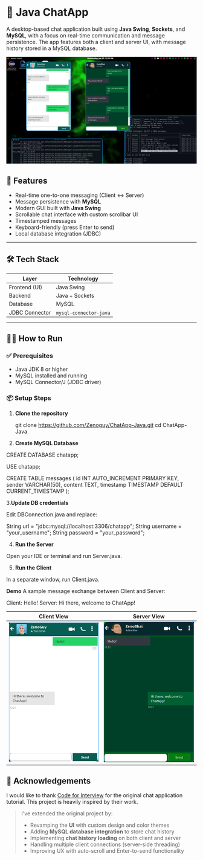 # 💬 Java ChatApp

A desktop-based chat application built using **Java Swing**, **Sockets**, and **MySQL**, with a focus on real-time communication and message persistence. The app features both a client and server UI, with message history stored in a MySQL database.

![ChatApp UI Screenshot](https://github.com/Zenoguy/ChatApp-Java/blob/main/Chatting%20Application/src/chatapp.png) 

## 🚀 Features

- Real-time one-to-one messaging (Client ↔ Server)
- Message persistence with **MySQL**
- Modern GUI built with **Java Swing**
- Scrollable chat interface with custom scrollbar UI
- Timestamped messages
- Keyboard-friendly (press Enter to send)
- Local database integration (JDBC)

---

## 🛠️ Tech Stack

| Layer           | Technology        |
|----------------|-------------------|
| Frontend (UI)  | Java Swing        |
| Backend        | Java + Sockets    |
| Database       | MySQL             |
| JDBC Connector | `mysql-connector-java` |

---

## 🧑‍💻 How to Run

### ✅ Prerequisites

- Java JDK 8 or higher
- MySQL installed and running
- MySQL Connector/J (JDBC driver)

### 📦 Setup Steps

1. **Clone the repository**

   git clone https://github.com/Zenoguy/ChatApp-Java.git
   cd ChatApp-Java

2. **Create MySQL Database**
   
CREATE DATABASE chatapp;

USE chatapp;

CREATE TABLE messages (
    id INT AUTO_INCREMENT PRIMARY KEY,
    sender VARCHAR(50),
    content TEXT,
    timestamp TIMESTAMP DEFAULT CURRENT_TIMESTAMP
);

3.**Update DB credentials**

Edit DBConnection.java and replace:

String url = "jdbc:mysql://localhost:3306/chatapp";
String username = "your_username";
String password = "your_password";

4. **Run the Server**

Open your IDE or terminal and run Server.java.

5. **Run the Client**

In a separate window, run Client.java.

**Demo**
A sample message exchange between Client and Server:

Client: Hello!
Server: Hi there, welcome to ChatApp!

| Client View                        | Server View                        |
| ---------------------------------- | ---------------------------------- |
| ![Client UI](https://github.com/Zenoguy/ChatApp-Java/blob/main/Chatting%20Application/src/clientside.png) | ![Server UI](https://github.com/Zenoguy/ChatApp-Java/blob/main/Chatting%20Application/src/Serverside.png) |



## 🙏 Acknowledgements

I would like to thank [Code for Interview](https://www.youtube.com/@CodeForInterview) for the original chat application tutorial. This project is heavily inspired by their work.

> I've extended the original project by:
> - Revamping the **UI** with custom design and color themes  
> - Adding **MySQL database integration** to store chat history  
> - Implementing **chat history loading** on both client and server  
> - Handling multiple client connections (server-side threading)  
> - Improving UX with auto-scroll and Enter-to-send functionality


